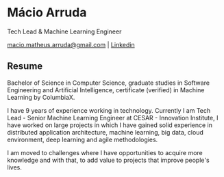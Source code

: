 <!--
**macio-matheus/macio-matheus** is a ✨ _special_ ✨ repository because its `README.md` (this file) appears on your GitHub profile.

Here are some ideas to get you started:

- 🔭 I’m currently working on ...
- 🌱 I’m currently learning ...
- 👯 I’m looking to collaborate on ...
- 🤔 I’m looking for help with ...
- 💬 Ask me about ...
- 📫 How to reach me: ...
- 😄 Pronouns: ...
- ⚡ Fun fact: ...
-->

# Mácio Arruda
Tech Lead & Machine Learning Engineer

<div id="webaddress">
<a href="macio.matheus.arruda@gmail.com">macio.matheus.arruda@gmail.com</a>
| <a href="https://www.linkedin.com/in/macioarruda/">Linkedin</a>
</div>


## Resume

Bachelor of Science in Computer Science, graduate studies in Software Engineering and Artificial Intelligence, certificate (verified) in Machine Learning by ColumbiaX.

I have 9 years of experience working in technology. Currently I am Tech Lead - Senior Machine Learning Engineer at CESAR - Innovation Institute, I have worked on large projects in which I have gained solid experience in distributed application architecture, machine learning, big data, cloud environment, deep learning and agile methodologies.

I am moved to challenges where I have opportunities to acquire more knowledge and with that, to add value to projects that improve people's lives. 




